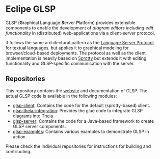 # Eclipe GLSP

GLSP (<b>G</b>raphical <b>L</b>anguage <b>S</b>erver <b>P</b>latform) provides extensible components to enable the development of *diagram editors including edit functionality* in (distributed) web-applications via a client-server protocol.

It follows the same architectural pattern as the [Language Server Protocol](https://github.com/Microsoft/language-server-protocol) for textual languages, but applies it to graphical modeling for browser/cloud-based deployments.
The protocol as well as the client implementation is heavily based on [Sprotty](https://github.com/eclipse/sprotty) but extends it with editing functionality and GLSP-specific communication with the server.

## Repositories

This repository contains the [website](https://www.eclipse.org/glsp/) and documentation of GLSP. The actual GLSP code is available in the following modules:

- [glsp-client](https://github.com/eclipse-glsp/glsp-client): Contains the code for the default (sprotty-based) client.
- [glsp-theia-integration](https://github.com/eclipse-glsp/glsp-theia-integration): Provides the glue code to integrate GLSP diagrams into [Theia](https://github.com/eclipse/sprotty)
- [glsp-server](https://github.com/eclipse-glsp/glsp-server): Contains the code for a Java-based framework to create GLSP server components.
- [glsp-examples](https://github.com/eclipse-glsp/glsp-examples): Contains various examples to demonstrate GLSP in action.

Please check the individual repositories for instructions for building and contributing.
